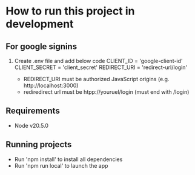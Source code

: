 # How to run this project in development

## For google signins
1. Create .env file and add below code
    CLIENT_ID = 'google-client-id'
    CLIENT_SECRET = 'client_secret'
    REDIRECT_URI = 'redirect-url/login'

    - REDIRECT_URI must be authorized JavaScript origins (e.g. http://localhost:3000)
    - rediredirect url must be htpp://youruel/login (must end with /login)
 
## Requirements
- Node v20.5.0

## Running projects
- Run 'npm install' to install all dependencies
- Run 'npm run local' to launch the app
